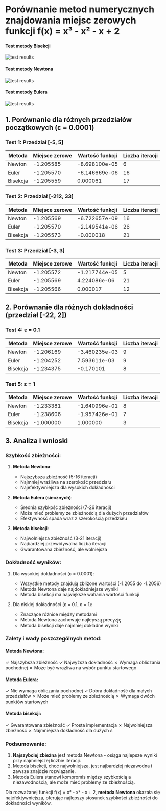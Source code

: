 # Porównanie metod numerycznych znajdowania miejsc zerowych funkcji f(x) = x³ - x² - x + 2

#### Test metody Bisekcji
![test results](../exercise_1/test.png)

#### Test metody Newtona
![test results](../exercise_2/test.png)

#### Test metody Eulera
![test results](./test.png)

## 1. Porównanie dla różnych przedziałów początkowych (ε = 0.0001)

### Test 1: Przedział [-5, 5]
| Metoda    | Miejsce zerowe | Wartość funkcji    | Liczba iteracji |
|-----------|----------------|-------------------|-----------------|
| Newton    | -1.205585      | -8.698100e-05     | 6              |
| Euler     | -1.205570      | -6.146669e-06     | 16             |
| Bisekcja  | -1.205559      | 0.000061          | 17             |

### Test 2: Przedział [-212, 33]
| Metoda    | Miejsce zerowe | Wartość funkcji    | Liczba iteracji |
|-----------|----------------|-------------------|-----------------|
| Newton    | -1.205569      | -6.722657e-09     | 16             |
| Euler     | -1.205570      | -2.149541e-06     | 26             |
| Bisekcja  | -1.205573      | -0.000018         | 21             |

### Test 3: Przedział [-3, 3]
| Metoda    | Miejsce zerowe | Wartość funkcji    | Liczba iteracji |
|-----------|----------------|-------------------|-----------------|
| Newton    | -1.205572      | -1.217744e-05     | 5              |
| Euler     | -1.205569      | 4.224086e-06      | 21             |
| Bisekcja  | -1.205566      | 0.000017          | 12             |

## 2. Porównanie dla różnych dokładności (przedział [-22, 2])

### Test 4: ε = 0.1
| Metoda    | Miejsce zerowe | Wartość funkcji    | Liczba iteracji |
|-----------|----------------|-------------------|-----------------|
| Newton    | -1.206169      | -3.460235e-03     | 9              |
| Euler     | -1.204252      | 7.593611e-03      | 9              |
| Bisekcja  | -1.234375      | -0.170101         | 8              |

### Test 5: ε = 1
| Metoda    | Miejsce zerowe | Wartość funkcji    | Liczba iteracji |
|-----------|----------------|-------------------|-----------------|
| Newton    | -1.233381      | -1.640996e-01     | 8              |
| Euler     | -1.238606      | -1.957426e-01     | 7              |
| Bisekcja  | -1.000000      | 1.000000          | 3              |

## 3. Analiza i wnioski

### Szybkość zbieżności:
1. **Metoda Newtona**:
   - Najszybsza zbieżność (5-16 iteracji)
   - Najmniej wrażliwa na szerokość przedziału
   - Najefektywniejsza dla wysokich dokładności

2. **Metoda Eulera (siecznych)**:
   - Średnia szybkość zbieżności (7-26 iteracji)
   - Może mieć problemy ze zbieżnością dla dużych przedziałów
   - Efektywność spada wraz z szerokością przedziału

3. **Metoda bisekcji**:
   - Najwolniejsza zbieżność (3-21 iteracji)
   - Najbardziej przewidywalna liczba iteracji
   - Gwarantowana zbieżność, ale wolniejsza

### Dokładność wyników:
1. Dla wysokiej dokładności (ε = 0.0001):
   - Wszystkie metody znajdują zbliżone wartości (-1.2055 do -1.2056)
   - Metoda Newtona daje najdokładniejsze wyniki
   - Metoda bisekcji ma największe wahania wartości funkcji

2. Dla niskiej dokładności (ε = 0.1, ε = 1):
   - Znaczące różnice między metodami
   - Metoda Newtona zachowuje najlepszą precyzję
   - Metoda bisekcji daje najmniej dokładne wyniki

### Zalety i wady poszczególnych metod:

#### Metoda Newtona:
✓ Najszybsza zbieżność
✓ Najwyższa dokładność
✗ Wymaga obliczania pochodnej
✗ Może być wrażliwa na wybór punktu startowego

#### Metoda Eulera:
✓ Nie wymaga obliczania pochodnej
✓ Dobra dokładność dla małych przedziałów
✗ Może mieć problemy ze zbieżnością
✗ Wymaga dwóch punktów startowych

#### Metoda bisekcji:
✓ Gwarantowana zbieżność
✓ Prosta implementacja
✗ Najwolniejsza zbieżność
✗ Najmniejsza dokładność dla dużych ε

### Podsumowanie:
1. **Najszybciej zbieżna** jest metoda Newtona - osiąga najlepsze wyniki przy najmniejszej liczbie iteracji.
2. Metoda bisekcji, choć najwolniejsza, jest najbardziej niezawodna i zawsze znajdzie rozwiązanie.
3. Metoda Eulera stanowi kompromis między szybkością a niezawodnością, ale może mieć problemy ze zbieżnością.

Dla rozważanej funkcji f(x) = x³ - x² - x + 2, **metoda Newtona** okazała się najefektywniejsza, oferując najlepszy stosunek szybkości zbieżności do dokładności wyników.